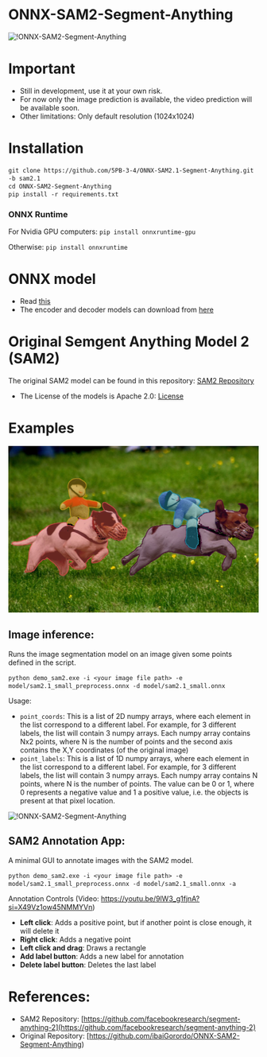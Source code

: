 # ONNX-SAM2-Segment-Anything
![!ONNX-SAM2-Segment-Anything](https://github.com/ibaiGorordo/ONNX-SAM2-Segment-Anything/raw/main/doc/img/sam2_mask_with_boxes.png)

# Important
- Still in development, use it at your own risk.
- For now only the image prediction is available, the video prediction will be available soon.
- Other limitations: Only default resolution (1024x1024)

# Installation
```shell
git clone https://github.com/5PB-3-4/ONNX-SAM2.1-Segment-Anything.git -b sam2.1
cd ONNX-SAM2-Segment-Anything
pip install -r requirements.txt
```
### ONNX Runtime
For Nvidia GPU computers:
`pip install onnxruntime-gpu`

Otherwise:
`pip install onnxruntime`

# ONNX model
- Read [this](https://github.com/ibaiGorordo/ONNX-SAM2-Segment-Anything/issues/18)
- The encoder and decoder models can download from [here](https://huggingface.co/rectlabel/segment-anything-onnx-models/tree/main)

# Original Semgent Anything Model 2 (SAM2)
The original SAM2 model can be found in this repository: [SAM2 Repository](https://github.com/facebookresearch/segment-anything-2)
- The License of the models is Apache 2.0: [License](https://github.com/facebookresearch/segment-anything-2/blob/main/LICENSE)

# Examples

![!ONNX-SAM2-Segment-Anything-iMAGE](https://github.com/ibaiGorordo/ONNX-SAM2-Segment-Anything/raw/main/doc/img/sam2_masked_img.jpg)

## **Image inference**:
Runs the image segmentation model on an image given some points defined in the script.
 ```shell
 python demo_sam2.exe -i <your image file path> -e model/sam2.1_small_preprocess.onnx -d model/sam2.1_small.onnx
 ```

Usage:
- `point_coords`: This is a list of 2D numpy arrays, where each element in the list correspond to a different label. For example, for 3 different labels, the list will contain 3 numpy arrays. Each numpy array contains Nx2 points, where N is the number of points and the second axis contains the X,Y coordinates (of the original image)
- `point_labels`: This is a list of 1D numpy arrays, where each element in the list correspond to a different label. For example, for 3 different labels, the list will contain 3 numpy arrays. Each numpy array contains N points, where N is the number of points. The value can be 0 or 1, where 0 represents a negative value and 1 a positive value, i.e. the objects is present at that pixel location.


![!ONNX-SAM2-Segment-Anything](https://github.com/ibaiGorordo/ONNX-SAM2-Segment-Anything/raw/main/doc/img/sam2_annotation.gif)
## **SAM2 Annotation App**:
A minimal GUI to annotate images with the SAM2 model.
 ```shell
python demo_sam2.exe -i <your image file path> -e model/sam2.1_small_preprocess.onnx -d model/sam2.1_small.onnx -a
 ```
Annotation Controls (Video: https://youtu.be/9lW3_g1fjnA?si=X49Vz1ow45NMMYVn)
- **Left click**: Adds a positive point, but if another point is close enough, it will delete it
- **Right click**: Adds a negative point
- **Left click and drag**: Draws a rectangle
- **Add label button**: Adds a new label for annotation
- **Delete label button**: Deletes the last label

# References:
* SAM2 Repository: [https://github.com/facebookresearch/segment-anything-2](https://github.com/facebookresearch/segment-anything-2)
* Original Repository: [https://github.com/ibaiGorordo/ONNX-SAM2-Segment-Anything)

